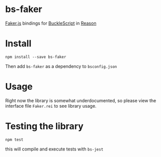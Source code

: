 # bs-faker

[Faker.js](https://github.com/marak/Faker.js/) bindings for [BuckleScript](https://github.com/bloomberg/bucklescript) in [Reason](https://github.com/facebook/reason)

# Install

```
npm install --save bs-faker
```

Then add `bs-faker` as a dependency to `bsconfig.json`

# Usage

Right now the library is somewhat underdocumented, so please view the interface file `Faker.rei` to see library usage.

# Testing the library

```
npm test
```

this will compile and execute tests with `bs-jest`
